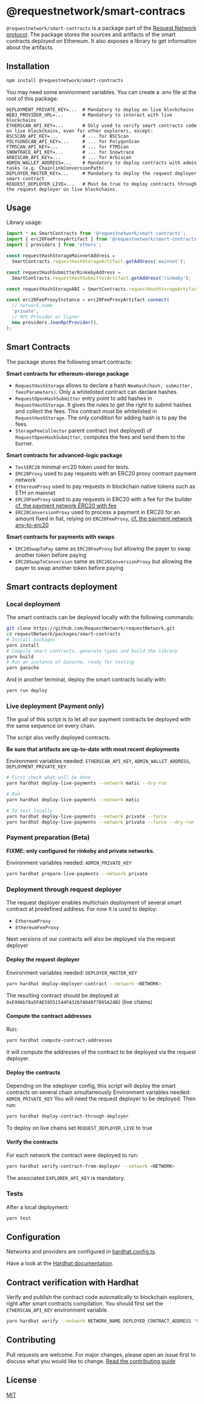 # @requestnetwork/smart-contracs

`@requestnetwork/smart-contracts` is a package part of the [Request Network protocol](https://github.com/RequestNetwork/requestNetwork).
The package stores the sources and artifacts of the smart contracts deployed on Ethereum. It also exposes a library to get information about the artifacts.

## Installation

```bash
npm install @requestnetwork/smart-contracts
```

You may need some environment variables.
You can create a .env file at the root of this package:

```
DEPLOYMENT_PRIVATE_KEY=...  # Mandatory to deploy on live blockchains
WEB3_PROVIDER_URL=...       # Mandatory to interact with live blockchains
ETHERSCAN_API_KEY=...       # Only used to verify smart contracts code on live blockchains, even for other explorers, except:
BSCSCAN_API_KEY=...         # ... for BSCScan
POLYGONSCAN_API_KEY=...     # ... for PolygonScan
FTMSCAN_API_KEY=...         # ... for FTMScan
SNOWTRACE_API_KEY=...       # ... for Snowtrace
ARBISCAN_API_KEY=...        # ... for Arbiscan
ADMIN_WALLET_ADDRESS=...    # Mandatory to deploy contracts with admin tasks (e.g. ChainlinkConversionPath)
DEPLOYER_MASTER_KEY=...     # Mandatory to deploy the request deployer smart contract
REQUEST_DEPLOYER_LIVE=...   # Must be true to deploy contracts through the request deployer on live blockchains.
```

## Usage

Library usage:

```js
import * as SmartContracts from '@requestnetwork/smart-contracts';
import { erc20FeeProxyArtifact } from '@requestnetwork/smart-contracts';
import { providers } from 'ethers';

const requestHashStorageMainnetAddress =
  SmartContracts.requestHashStorageArtifact.getAddress('mainnet');

const requestHashSubmitterRinkebyAddress =
  SmartContracts.requestHashSubmitterArtifact.getAddress('rinkeby');

const requestHashStorageABI = SmartContracts.requestHashStorageArtifact.getContractAbi();

const erc20FeeProxyInstance = erc20FeeProxyArtifact.connect(
  // network.name
  'private',
  // RPC Provider or Signer
  new providers.JsonRpcProvider(),
);
```

## Smart Contracts

The package stores the following smart contracts:

**Smart contracts for ethereum-storage package**

- `RequestHashStorage` allows to declare a hash `NewHash(hash, submitter, feesParameters)`. Only a whitelisted contract can declare hashes.
- `RequestOpenHashSubmitter` entry point to add hashes in `RequestHashStorage`. It gives the rules to get the right to submit hashes and collect the fees. This contract must be whitelisted in `RequestHashStorage`. The only condition for adding hash is to pay the fees.
- `StorageFeeCollector` parent contract (not deployed) of `RequestOpenHashSubmitter`, computes the fees and send them to the burner.

**Smart contracts for advanced-logic package**

- `TestERC20` minimal erc20 token used for tests.
- `ERC20Proxy` used to pay requests with an ERC20 proxy contract payment network
- `EthereumProxy` used to pay requests in blockchain native tokens such as ETH on mainnet
- `ERC20FeeProxy` used to pay requests in ERC20 with a fee for the builder [cf. the payment network ERC20 with fee]('../advanced-logic/specs/payment-network-erc20-fee-proxy-contract-0.1.0.md')
- `ERC20ConversionProxy` used to process a payment in ERC20 for an amount fixed in fiat, relying on `ERC20FeeProxy`, [cf. the payment network any-to-erc20](../advanced-logic/specs/payment-network-erc20-fee-proxy-contract-0.1.0.md)

**Smart contracts for payments with swaps**

- `ERC20SwapToPay` same as `ERC20FeeProxy` but allowing the payer to swap another token before paying
- `ERC20SwapToConversion` same as `ERC20ConversionProxy` but allowing the payer to swap another token before paying

## Smart contracts deployment

### Local deployment

The smart contracts can be deployed locally with the following commands:

```bash
git clone https://github.com/RequestNetwork/requestNetwork.git
cd requestNetwork/packages/smart-contracts
# Install packages
yarn install
# Compile smart contracts, generate types and build the library
yarn build
# Run an instance of Ganache, ready for testing
yarn ganache
```

And in another terminal, deploy the smart contracts locally with:

```bash
yarn run deploy
```

### Live deployment (Payment only)

The goal of this script is to let all our payment contracts be deployed with the same sequence on every chain.

The script also verify deployed contracts.

**Be sure that artifacts are up-to-date with most recent deployments**

Environment variables needed: `ETHERSCAN_API_KEY`, `ADMIN_WALLET_ADDRESS`, `DEPLOYMENT_PRIVATE_KEY`

```bash
# First check what will be done
yarn hardhat deploy-live-payments --network matic --dry-run

# Run
yarn hardhat deploy-live-payments --network matic

# To test locally
yarn hardhat deploy-live-payments --network private --force
yarn hardhat deploy-live-payments --network private --force --dry-run
```

### Payment preparation (Beta)

**FIXME: only configured for rinkeby and private networks.**

Environment variables needed: `ADMIN_PRIVATE_KEY`

```bash
yarn hardhat prepare-live-payments --network private
```

### Deployment through request deployer

The request deployer enables multichain deployment of several smart contract at predefined address.
For now it is used to deploy:
- `EthereumProxy`
- `EthereumFeeProxy`

Next versions of our contracts will also be deployed via the request deployer

#### Deploy the request deployer

Environment variables needed: `DEPLOYER_MASTER_KEY`

```bash
yarn hardhat deploy-deployer-contract --network <NETWORK>
```
The resulting contract should be deployed at `0xE99Ab70a5FAE59551544FA326fA048f7B95A24B2` (live chains)

#### Compute the contract addresses

Run:

```bash
yarn hardhat compute-contract-addresses
```

It will compute the addresses of the contract to be deployed via the request deployer.

#### Deploy the contracts

Depending on the xdeployer config, this script will deploy the smart contracts on several chain simultaneously
Environment variables needed: `ADMIN_PRIVATE_KEY`
You will need the request deployer to be deployed.
Then run:

```bash
yarn hardhat deploy-contract-through-deployer
```
To deploy on live chains set `REQUEST_DEPLOYER_LIVE` to true

#### Verify the contracts

For each network the contract were deployed to run:

```bash
yarn hardhat verify-contract-from-deployer --network <NETWORK>
```
The associated `EXPLORER_API_KEY` is mandatory.

### Tests

After a local deployment:

```bash
yarn test
```

## Configuration

Networks and providers are configured in [hardhat.config.ts](hardhat.config.ts).

Have a look at the [Hardhat documentation](https://hardhat.org/config/).

## Contract verification with Hardhat

Verify and publish the contract code automatically to blockchain explorers, right after smart contracts compilation. You should first set the `ETHERSCAN_API_KEY` environment variable.

```bash
yarn hardhat verify --network NETWORK_NAME DEPLOYED_CONTRACT_ADDRESS "Constructor argument 1"
```

## Contributing

Pull requests are welcome. For major changes, please open an issue first to discuss what you would like to change.
[Read the contributing guide](/CONTRIBUTING.md)

## License

[MIT](/LICENSE)
